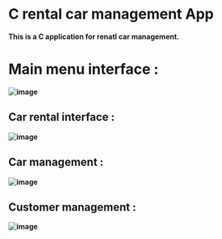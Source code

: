 # C rental car management App  
<b>This is a C application for renatl car management.<b> 
<h1><b>Main menu interface :</b></h1>  

![image](https://user-images.githubusercontent.com/85229840/199251280-5a570084-e4cd-404b-a057-73424fdc093d.png)  
<h2><b>Car rental interface :</b></h2>    

![image](https://user-images.githubusercontent.com/85229840/199252059-4aaa88ac-2c65-4559-9215-8d3c4648d4d9.png)  
<h2><b>Car management :</b></h2>  

![image](https://user-images.githubusercontent.com/85229840/199252273-24037aee-235d-473e-bbec-c1079b068e27.png)  
<h2><b>Customer management :</b></h2>  

![image](https://user-images.githubusercontent.com/85229840/199252493-8da75748-ccf3-4ea2-b221-fac78fb4debc.png)  

